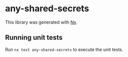 # any-shared-secrets

This library was generated with [Nx](https://nx.dev).

## Running unit tests

Run `nx test any-shared-secrets` to execute the unit tests.
